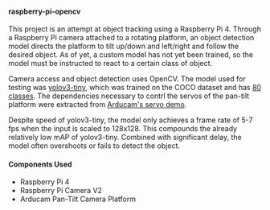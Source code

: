#### raspberry-pi-opencv

This project is an attempt at object tracking using a Raspberry Pi 4. Through a Raspberry Pi camera attached to a rotating platform, an object detection model directs the platform to tilt up/down and left/right and follow the desired object.  As of yet, a custom model has not yet been trained, so the model must be instructed to react to a certain class of object. 

Camera access and object detection uses OpenCV. The model used for testing was [yolov3-tiny](https://pjreddie.com/darknet/yolo/), which was trained on the COCO dataset and has [80 classes](https://github.com/pjreddie/darknet/blob/master/data/coco.names). The dependencies necessary to contrl the servos of the pan-tilt platform were extracted from [Arducam's servo demo](https://github.com/ArduCAM/PCA9685). 

Despite speed of yolov3-tiny, the model only achieves a frame rate of 5-7 fps when the input is scaled to 128x128. This compounds the already relatively low mAP of yolov3-tiny. Combined with significant delay, the model often overshoots or fails to detect the object. 

#### Components Used
- Raspberry Pi 4
- Raspberry Pi Camera V2
- Arducam Pan-Tilt Camera Platform
